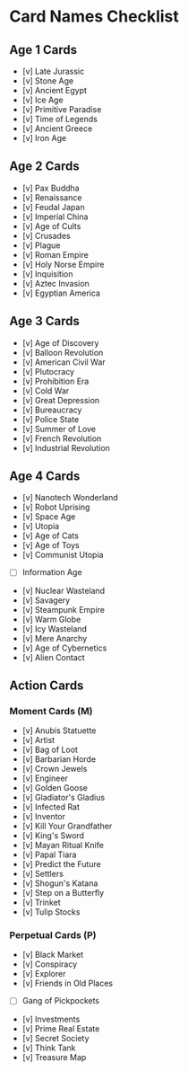 # Card Names Checklist

## Age 1 Cards
- [v] Late Jurassic
- [v] Stone Age
- [v] Ancient Egypt
- [v] Ice Age
- [v] Primitive Paradise
- [v] Time of Legends
- [v] Ancient Greece
- [v] Iron Age

## Age 2 Cards
- [v] Pax Buddha
- [v] Renaissance
- [v] Feudal Japan
- [v] Imperial China
- [v] Age of Cults
- [v] Crusades
- [v] Plague
- [v] Roman Empire
- [v] Holy Norse Empire
- [v] Inquisition
- [v] Aztec Invasion
- [v] Egyptian America

## Age 3 Cards
- [v] Age of Discovery
- [v] Balloon Revolution
- [v] American Civil War
- [v] Plutocracy
- [v] Prohibition Era
- [v] Cold War
- [v] Great Depression
- [v] Bureaucracy
- [v] Police State
- [v] Summer of Love
- [v] French Revolution
- [v] Industrial Revolution

## Age 4 Cards
- [v] Nanotech Wonderland
- [v] Robot Uprising
- [v] Space Age
- [v] Utopia
- [v] Age of Cats
- [v] Age of Toys
- [v] Communist Utopia
- [ ] Information Age
- [v] Nuclear Wasteland
- [v] Savagery
- [v] Steampunk Empire
- [v] Warm Globe
- [v] Icy Wasteland
- [v] Mere Anarchy
- [v] Age of Cybernetics
- [v] Alien Contact

## Action Cards

### Moment Cards (M)
- [v] Anubis Statuette
- [v] Artist
- [v] Bag of Loot
- [v] Barbarian Horde
- [v] Crown Jewels
- [v] Engineer
- [v] Golden Goose
- [v] Gladiator's Gladius
- [v] Infected Rat
- [v] Inventor
- [v] Kill Your Grandfather
- [v] King's Sword
- [v] Mayan Ritual Knife
- [v] Papal Tiara
- [v] Predict the Future
- [v] Settlers
- [v] Shogun's Katana
- [v] Step on a Butterfly
- [v] Trinket
- [v] Tulip Stocks

### Perpetual Cards (P)
- [v] Black Market
- [v] Conspiracy
- [v] Explorer
- [v] Friends in Old Places
- [ ] Gang of Pickpockets
- [v] Investments
- [v] Prime Real Estate
- [v] Secret Society
- [v] Think Tank
- [v] Treasure Map
